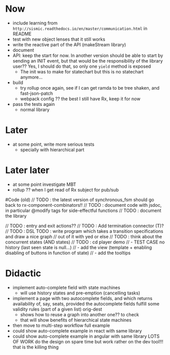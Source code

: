 # Now
- include learning from `http://sismic.readthedocs.io/en/master/communication.html` in README
- test with new object lenses that it still works
- write the reactive part of the API (makeStream library)
- document
- API: keep the start for now. In another version should be able to start by sending an INIT event, 
but that would be the responsibility of the library user?? Yes, I should do that, so only one `yield` method is exposed
  - The init was to make for statechart but this is no statechart anymore...
- build
  - try rollup once again, see if I can get ramda to be tree shaken, and fast-json-patch
  - webpack config ?? the best I still have Rx, keep it for now
- pass the tests again
  - normal library

# Later
- at some point, write more serious tests
  - specially with hierarchical part

# Later later
- at some point investigate MBT
- rollup ?? when I get read of Rx subject for pub/sub


#Code (old)
// TODO : the latest version of synchronous_fsm should go back to rx-component-combinators!!
// TODO : document code with jsdoc, in particular @modify tags for side-effectful functions
// TODO : document the library

// TODO : entry and exit actions??
// TODO : Add termination connector (T)?
// TODO : DSL TODO : write program which takes a transition specifications and draw a nice graph
// out of it with yed or else
// TODO : think about the concurrent states (AND states)
// TODO : cd player demo
// - TEST CASE no history (last seen state is null...)
// - add the view (template + enabling disabling of buttons in function of state)
// - add the tooltips

# Didactic
- implement auto-complete field with state machines
  - will use history states and pre-emption (cancelling tasks)
- implement a page with two autocomplete fields, and which returns availability of, say, seats, 
provided the autocomplete fields fulfill some validity rules (part of a given list) orig-dest
  - shows how to reuse a graph into another one?? to check
  - that will show benefits of hierarchical state machines
- then move to multi-step workflow full example
- could show auto-complete example in react with same library
- could show auto-complete example in angular with same library
LOTS OF WORK
do the design on spare time but work rather on the dev tool!!! that is the killing thing
